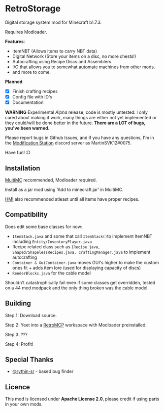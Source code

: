 # RetroStorage 
Digital storage system mod for Minecraft b1.7.3.

Requires Modloader.

**Features**:

 - ItemNBT (Allows items to carry NBT data)
 - Digital Network (Store your items on a disc, no more chests!)
 - Autocrafting using Recipe Discs and Assemblers
 - I/O that allows you to somewhat automate machines from other mods.
 - and more to come.
 
 **Planned**:
 - [X] Finish crafting recipes
 - [X] Config file with ID's
 - [X] Documentation

**WARNING**
Experimental *Alpha* release, code is mostly untested: I only cared about making it work, many things are either not yet implemented or they could/will be done better in the future.
**There are a LOT of bugs, you've been warned.**

Please report bugs in Github Issues, and if you have any questions, I'm in the [Modification Station](https://discord.gg/8Qky5XY) discord server as MartinSVK12#0075.

Have fun! :D


## Installation
[MultiMC](https://multimc.org/) recommended, Modloader required.

Install as a jar mod using 'Add to minecraft.jar' in MultiMC.

[HMI](https://github.com/rekadoodle/HowManyItems/releases) also recommended atleast until all items have proper recipes.


## Compatibility
Does edit some base classes for now:
 - `ItemStack.java` and some that call `ItemStack()`to implement ItemNBT including `Entity/InventoryPlayer.java`
 - Recipe related class such as `IRecipe.java, Shaped/ShapelessRecipes.java, CraftingManager.java` to implement autocrafting
 - `Container & GuiContainer.java` moves GUI's higher to make the custom ones fit + adds item lore (used for displaying capacity of discs)
 - `RenderBlocks.java` for the cable model
 
 Shouldn't catastrophically fail even if some classes get overridden, tested on a 44 mod modpack and the only thing broken was the cable model.

## Building
Step 1: Download source.

Step 2: Yeet into a [RetroMCP](https://github.com/MCPHackers/RetroMCP-Java/releases) workspace with Modloader preinstalled.

Step 3: ???

Step 4: Profit!

## Special Thanks
- [@rythin-sr](https://github.com/rythin-sr) - based bug finder
 
## Licence
This mod is licensed under **Apache License 2.0**,
please credit if using parts in your own mods.
